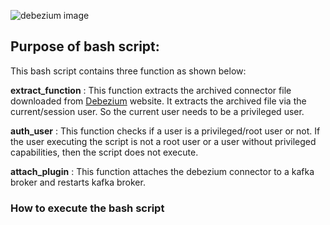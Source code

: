 
![debezium image](https://www.paradigmadigital.com/wp-content/uploads/2017/06/debezium-1.png)



## Purpose of bash script:  

This bash script contains three function as shown below:   

**extract_function** : This function extracts the archived connector file downloaded from [Debezium](https://debezium.io/documentation/reference/1.6/install.html) website. It extracts the archived file via the current/session user. So the current user needs to be a privileged user.  


**auth_user** : This function checks if a user is a privileged/root user or not. If the user executing the script is not a root user or a user without privileged capabilities, then the script does not execute. 

**attach_plugin** : This function attaches the debezium connector to a kafka broker and restarts kafka broker. 


### How to execute the bash script 
